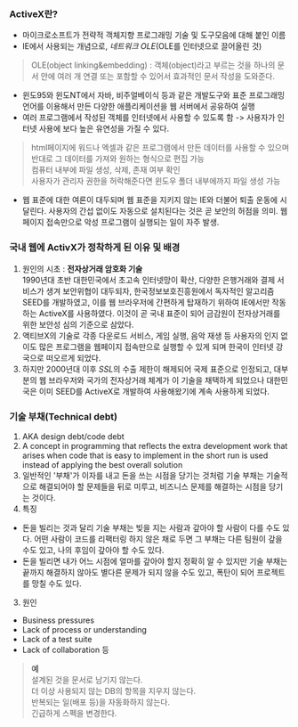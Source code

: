 ### ActiveX란?  

- 마이크로소프트가 전략적 객체지향 프로그래밍 기술 및 도구모음에 대해 붙인 이름
- IE에서 사용되는 개념으로, *네트워크 OLE*(OLE를 인터넷으로 끌어올린 것)  

> OLE(object linking&embedding) : 객체(object)라고 부르는 것을 하나의 문서 안에 여러 개 연결 또는 포함할 수 있어서 효과적인 문서 작성을 도와준다.

- 윈도95와 윈도NT에서 자바, 비주얼베이식 등과 같은 개발도구와 표준 프로그래밍 언어를 이용해서 만든 다양한 애플리케이션을 웹 서버에서 공유하여 실행
- 여러 프로그램에서 작성된 객체를 인터넷에서 사용할 수 있도록 함 -> 사용자가 인터넷 사용에 보다 높은 유연성을 가질 수 있다.  

> html페이지에 워드나 엑셀과 같은 프로그램에서 만든 데이터를 사용할 수 있으며 반대로 그 데이터를 가져와 원하는 형식으로 편집 가능  
> 컴퓨터 내부에 파일 생성, 삭제, 존재 여부 확인  
> 사용자가 관리자 권한을 허락해준다면 윈도우 폴더 내부에까지 파일 생성 가능    

- 웹 표준에 대한 여론이 대두되며 웹 표준을 지키지 않는 IE와 더불어 퇴출 운동에 시달린다. 사용자의 간섭 없이도 자동으로 설치된다는 것은 곧 보안의 허점을 의미. 웹페이지 접속만으로 악성 프로그램이 실행되는 일이 자주 발생.  


### 국내 웹에 ActivX가 정착하게 된 이유 및 배경  

1. 원인의 시초 : **전자상거래 암호화 기술**  
1990년대 초반 대한민국에서 초고속 인터넷망이 확산, 다양한 은행거래와 결제 서비스가 생겨 보안위협이 대두되자, 한국정보보호진흥원에서 독자적인 알고리즘 SEED를 개발하였고, 이를 웹 브라우저에 간편하게 탑재하기 위하여 IE에서만 작동하는 ActiveX를 사용하였다. 이것이 곧 국내 표준이 되어 금감원이 전자상거래를 위한 보안성 심의 기준으로 삼았다.
2. 액티브X의 기술로 각종 다운로드 서비스, 게임 실행, 음악 재생 등 사용자의 인지 없이도 많은 프로그램을 웹페이지 접속만으로 실행할 수 있게 되며 한국이 인터넷 강국으로 떠오르게 되었다.
3. 하지만 2000년대 이후 *SSL*의 수출 제한이 해제되어 국제 표준으로 인정되고, 대부분의 웹 브라우저와 국가의 전자상거래 체계가 이 기술을 채택하게 되었으나 대한민국은 이미 SEED를 ActiveX로 개발하여 사용해왔기에 계속 사용하게 되었다.  



### 기술 부채(Technical debt)  

1. AKA design debt/code debt  
2. A concept in programming that reflects the extra development work that arises when code that is easy to implement in the short run is used instead of applying the best overall solution  
3. 일반적인 '부채'가 이자를 내고 돈을 쓰는 시점을 당기는 것처럼 기술 부채는 기술적으로 해결되어야 할 문제들을 뒤로 미루고, 비즈니스 문제를 해결하는 시점을 당기는 것이다.  
4. 특징
 - 돈을 빌리는 것과 달리 기술 부채는 빚을 지는 사람과 갚아야 할 사람이 다를 수도 있다. 어떤 사람이 코드를 리팩터링 하지 않은 채로 두면 그 부채는 다른 팀원이 갚을 수도 있고, 나의 후임이 갚아야 할 수도 있다. 
 - 돈을 빌리면 내가 어느 시점에 얼마를 갚아야 할지 정확히 알 수 있지만 기술 부채는 끝까지 해결하지 않아도 별다른 문제가 되지 않을 수도 있고, 폭탄이 되어 프로젝트를 망칠 수도 있다.  
3. 원인
 - Business pressures
 - Lack of process or understanding
 - Lack of a test suite
 - Lack of collaboration 등  


 > **예**  
 > 설계된 것을 문서로 남기지 않는다.  
 > 더 이상 사용되지 않는 DB의 항목을 지우지 않는다.  
 > 반복되는 일(배포 등)을 자동화하지 않는다.  
 > 긴급하게 스펙을 변경한다. 

